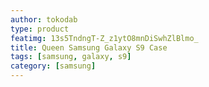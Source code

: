 ```yaml
---
author: tokodab
type: product
featimg: 13s5TndngT-Z_z1ytO8mnDiSwhZlBlmo_
title: Queen Samsung Galaxy S9 Case
tags: [samsung, galaxy, s9]
category: [samsung]
---
```

